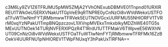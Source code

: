 c3M6Ly9ZV1Z6TFRJMU5pMW5ZMjA2YVhONExubDBMVE01Tnpnd01URXlRREU1TWk0eU5ERXVNakU1TGpVeE9qRTNPRE0yCnNzOi8vWVdWekxUSTFOaTFuWTIwNmFYTjRMbmwwTFRVek5EUTNOVGcxUURFMU55NHlORFV1TVRrM0xqYzNPakU1TmpBNQpzczovL1lXVnpMVEkxTmkxblkyMDZhWE40TG5sMExUUTNOek14TURjNVFERXlPQzR4T1RrdU1UTTFMakV6TWpveE56WXhNUT09CnNzOi8vWVdWekxUSTFOaTFuWTIwNmFYTjRMbmwwTFRFMk16ZzBOekV4UURFNU1pNHlOREV1TWpFNUxqY3hPakUxTlRFNA==